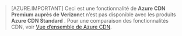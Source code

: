 > [AZURE.IMPORTANT] Ceci est une fonctionnalité de **Azure CDN Premium auprès de Verizon**et n’est pas disponible avec les produits **Azure CDN Standard** .  Pour une comparaison des fonctionnalités CDN, voir [Vue d’ensemble de Azure CDN](cdn-overview.md#azure-cdn-features). 